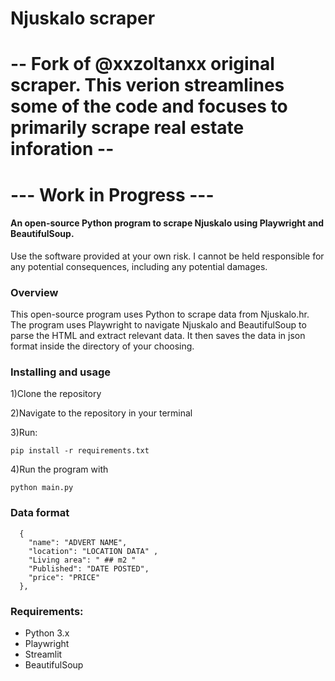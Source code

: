 # Njuskalo scraper

# -- Fork of @xxzoltanxx original scraper. This verion streamlines some of the code and focuses to primarily scrape real estate inforation -- 

# --- Work in Progress --- 

<h4>An open-source Python program to scrape Njuskalo using Playwright and BeautifulSoup.</h4>

Use the software provided at your own risk. I cannot be held responsible for any potential consequences, including any potential damages.
### Overview
This open-source program uses Python to scrape data from Njuskalo.hr. The program uses Playwright to navigate Njuskalo and BeautifulSoup to parse the HTML and extract relevant data. It then saves the data in json format inside the directory of your choosing.

### Installing and usage
1)Clone the repository

2)Navigate to the repository in your terminal

3)Run:
```
pip install -r requirements.txt
```

4)Run the program with
```
python main.py
```

### Data format
```
  {
    "name": "ADVERT NAME",
    "location": "LOCATION DATA" ,
    "Living area": " ## m2 "
    "Published": "DATE POSTED",
    "price": "PRICE"
  },
```

### Requirements:
- Python 3.x
- Playwright
- Streamlit
- BeautifulSoup 
  

